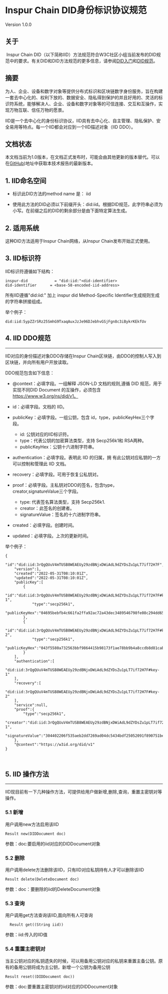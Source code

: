 # **Inspur Chain DID身份标识协议规范**Version 1.0.0关于 -----​        Inspur Chain DID（以下简称IID）方法规范符合W3C社区小组当前发布的DID规范中的要求。有关DID和DID方法规范的更多信息，请参阅[DID入门](https://github.com/WebOfTrustInfo/rebooting-the-web-of-trust-fall2017/blob/master/topics-and-advance-readings/did-primer.md)和[DID规范](https://w3c-ccg.github.io/did-spec/)。摘要----​        为人、企业、设备和数字对象等提供分布式标识和区块链数字身份服务，旨在构建一套去中心化的、权利下放的、数据安全、隐私得到保护的并且好用的、灵活的标识符系统，能够解决人、企业、设备和数字对象等的可信连接、交互和互操作，实现万物互联、信任万物的愿景。​       IID是⼀个去中心化的身份标识协议，IID具有去中心化、自主管理、隐私保护、安全易用等特点。每⼀个IID都会对应到⼀个IID描述对象（IIDDDO）。文档状态--------​          本文档当前为1.0版本，在文档正式发布时，可能会由其他更新的版本替代。可以在[GitHub](https://github.com/InspurIndustrialInternet/iid/tree/main/doc/cn/InspurChain-IID身份标识协议规范.md))地址中获取本技术报告的最新版本。## 1. IID命名空间- 标识此DID方法的method name 是： iid- 使用此方法的DID必须以下前缀开头：did:iid。根据DID规范，此字符串必须为小写。在前缀之后的DID的剩余部分是由下面特定算法生成。## 2. 适用系统   这种DID方法适用于Inspur Chain网络，从Inspur Chain发布开始正式使用。## 3. IID标识符IID标识符遵循如下结构：```inspur-did            = "did:iid:"<did-identifier>did-identifier      = <base-58-encoded-iid-address>```所有IID遵循"did:iid:" 加上 inspur did Method-Specific Identifier生成规则生成的字符串拼接组成。举个例子：```did:iid:5ypZZrSRz25SmhG9TxaqAuxJzJe96DJebhvGSjFgn8c3iBykrKEkfUv```## 4. IID DDO规范-----------IID对应的身份描述对象DDO存储在Inspur Chain区块链，由DDO的控制人写入到区块链，并向所有用户开放读取。DDO规范包含如下信息：-   @context：必填字段。一组解释 JSON-LD 文档的规则,遵循 DID 规范，用于实现不同DID Document 的互操作，必须包含     https://www.w3.org/ns/did/v1。    -   id：必填字段。文档的 IID。 -   publicKey：必填字段。一组公钥，包含 id，type，publicKeyHex三个字段。    -   id: 公钥对应的IID标识符。    -   type：代表公钥的加密算法类型，支持 Secp256k1和 RSA两种。    -   publicKeyHex：公钥十六进制字符串。    -	authentication：必填字段。表明此 IID 的归属，拥有此公钥对应私钥的一方可以控制和管理此 IID 文档。-	recovery：必填字段。可用于恢复公私钥对。-	proof：必填字段。主私钥对DDO的签名，包含type，creator,signatureValue三个字段。     -   type: 代表签名算法类型，支持 Secp256k1.	 -  creator：此签名的创建者。	 -  signatureValue：签名的十六进制字符串。	-	created：必填字段。创建时间。-	updated：必填字段。上次的更新时间。举个例子：```{    "id":"did:iid:3rQgQUuV4mTUSB8WEAEUy29zdBNjxDWiAdL9dZYDsZu1pLT7if72H7F",    "version":1,    "created":"2022-05-31T08:10:01Z",    "updated":"2022-05-31T08:10:01Z",    "publicKey":[        {            "id":"did:iid:3rQgQUuV4mTUSB8WEAEUy29zdBNjxDWiAdL9dZYDsZu1pLT7if72H7F#key-1",            "type":"secp256k1",            "publicKeyHex":"04695bebfb4c661fa2ffa92ac72a43dec3489546798fe08c294dd652b2231ca0a9e13a5e5f0a8cd336d455658866888adeb4638d99505c530df1ab43e38034dd3a"        },        {            "id":"did:iid:3rQgQUuV4mTUSB8WEAEUy29zdBNjxDWiAdL9dZYDsZu1pLT7if72H7F#key-2",            "type":"secp256k1",            "publicKeyHex":"043f5580a732563bbf9864415b98173f1ae78bb9b4a8ccdb8d81cab2fe15f4fd5e90efe881517f05773efc2eafdea3563e712563b1a4a687f66b8b0674bb1cbbde"        }    ],    "authentication":[        "did:iid:3rQgQUuV4mTUSB8WEAEUy29zdBNjxDWiAdL9dZYDsZu1pLT7if72H7F#key-1"    ],    "recovery":[        "did:iid:3rQgQUuV4mTUSB8WEAEUy29zdBNjxDWiAdL9dZYDsZu1pLT7if72H7F#key-2"    ],    "service":null,    "proof":{        "type":"secp256k1",        "creator":"did:iid:3rQgQUuV4mTUSB8WEAEUy29zdBNjxDWiAdL9dZYDsZu1pLT7if72H7F#keys-1",        "signatureValue":"304402206f535aeb2dd7269ad04dc5434bdf25052091f890751be8abb0b385fea7170d3602207a6717bfc92e9fa38c6aa8253b398fbbd72dad02e2903d130130fc33ab36711e"    },    "@context":"https://w3id.org/did/v1"}```## 5. IID 操作方法--------IID现目前有一下几种操作方法，可提供给用户做新增,删除,查询，重置主密钥对等操作。### 5.1 新增用户调用new方法启用该IID```Result new(DIDDocument doc)```参数：doc:要启用的iid对应的DIDDocument对象### 5.2 删除用户调用delete方法删除该IID，只有IID对应私钥持有人才可以删除该IID```Result delete(DeleteDocument doc)```参数：doc：要删除的iid的DeleteDocument对象### 5.3 查询用户调用get方法查询该IID,面向所有人可查询```  Result get((String iid))```参数：iid:传入的IID值### 5.4 重置主密钥对当主公钥对应的私钥遗失的时候，可以用备用公钥对应的私钥来重置主备公钥。原有的备用公钥将成为主公钥，新增一个公钥为备用公钥```Result reset((DIDDocument doc))```参数：doc:要重置主密钥对的iid对应的DIDDocument对象